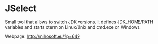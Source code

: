 JSelect
====

Small tool that allows to switch JDK versions. It defines JDK_HOME/PATH variables and starts xterm on Linux/Unix and cmd.exe on Windows.

Webpage: http://mihosoft.eu/?p=649
